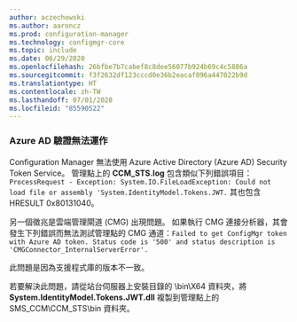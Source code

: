 ```yaml
---
author: aczechowski
ms.author: aaroncz
ms.prod: configuration-manager
ms.technology: configmgr-core
ms.topic: include
ms.date: 06/29/2020
ms.openlocfilehash: 26bfbe7b7cabef8c8dee56077b924b69c4c5886a
ms.sourcegitcommit: f3f2632df123cccd0e36b2eacaf096a447022b9d
ms.translationtype: HT
ms.contentlocale: zh-TW
ms.lasthandoff: 07/01/2020
ms.locfileid: "85590522"
---
```

### <a name="azure-ad-authentication-doesnt-work"></a><a name="ki_auth"></a> Azure AD 驗證無法運作
<!--7569264-->
Configuration Manager 無法使用 Azure Active Directory (Azure AD) Security Token Service。 管理點上的 **CCM_STS.log** 包含類似下列錯誤項目：`ProcessRequest - Exception: System.IO.FileLoadException: Could not load file or assembly 'System.IdentityModel.Tokens.JWT.` 其也包含 HRESULT 0x80131040。

另一個徵兆是雲端管理閘道 (CMG) 出現問題。 如果執行 CMG 連接分析器，其會發生下列錯誤而無法測試管理點的 CMG 通道：`Failed to get ConfigMgr token with Azure AD token. Status code is '500' and status description is 'CMGConnector_InternalServerError'.`

此問題是因為支援程式庫的版本不一致。

若要解決此問題，請從站台伺服器上安裝目錄的 \bin\X64 資料夾，將 **System.IdentityModel.Tokens.JWT.dll** 複製到管理點上的 SMS_CCM\CCM_STS\bin 資料夾。
